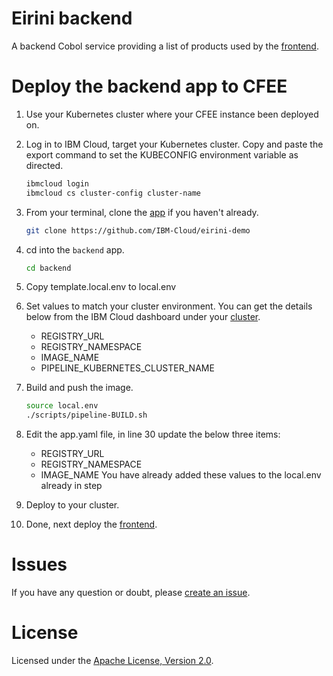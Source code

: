 # Eirini backend
A backend Cobol service providing a list of products used by the [frontend](https://github.com/IBM-Cloud/eirini-demo/tree/master/frontend). 

# Deploy the backend app to CFEE

1.  Use your Kubernetes cluster where your CFEE instance been deployed on.

1. Log in to IBM Cloud, target your Kubernetes cluster. Copy and paste the export command to set the KUBECONFIG environment variable as directed.

   ```bash
   ibmcloud login
   ibmcloud cs cluster-config cluster-name
   ```


1. From your terminal, clone the [app](https://github.com/IBM-Cloud/eirini-demo) if you haven't already.

   ```bash
   git clone https://github.com/IBM-Cloud/eirini-demo
   ```

1. cd into the `backend` app.

   ```bash
   cd backend
   ```

1. Copy template.local.env to local.env

1. Set values to match your cluster environment. You can get the details below from the IBM Cloud dashboard under your [cluster](https://cloud.ibm.com/kubernetes/clusters). 

   - REGISTRY_URL
   - REGISTRY_NAMESPACE
   - IMAGE_NAME
   - PIPELINE_KUBERNETES_CLUSTER_NAME

1. Build and push the image.

   ```bash
   source local.env
   ./scripts/pipeline-BUILD.sh
   ```

1. Edit the app.yaml file, in line 30 update the below three items:

   - REGISTRY_URL
   - REGISTRY_NAMESPACE
   - IMAGE_NAME
   You have already added these values to the local.env already in step 

1. Deploy to your cluster.

1. Done, next deploy the [frontend](https://github.com/IBM-Cloud/eirini-demo/tree/master/frontend). 

# Issues

If you have any question or doubt, please [create an issue](https://github.com/IBM-Cloud/eirini-demo/issues).


# License

Licensed under the [Apache License, Version 2.0](http://www.apache.org/licenses/LICENSE-2.0).